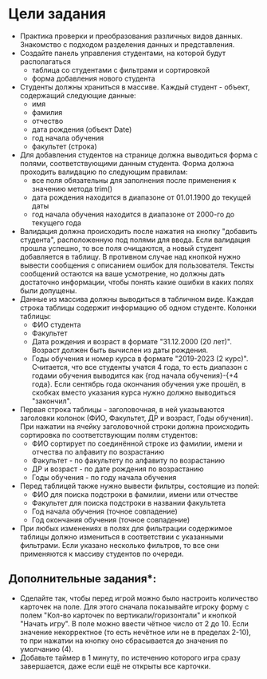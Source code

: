 # Цели задания
* Практика проверки и преобразования различных видов данных. Знакомство с подходом разделения данных и представления.
* Создайте панель управления студентами, на которой будут располагаться
  - таблица со студентами с фильтрами и сортировкой
  - форма добавления нового студента
* Студенты должны храниться в массиве. Каждый студент - объект, содержащий следующие данные:
  - имя
  - фамилия
  - отчество
  - дата рождения (объект Date)
  - год начала обучения
  - факультет (строка)
* Для добавления студентов на странице должна выводиться форма с полями, соответствующими данным студента. Форма должна проходить валидацию по следующим правилам:
  - все поля обязательны для заполнения после применения к значению метода trim()
  - дата рождения находится в диапазоне от 01.01.1900 до текущей даты
  - год начала обучения находится в диапазоне от 2000-го до текущего года
* Валидация должна происходить после нажатия на кнопку "добавить студента", расположенную под полями для ввода. Если валидация прошла успешно, то все поля очищаются, а новый студент добавляется в таблицу. В противном случае над кнопкой нужно вывести сообщения с описанием ошибок для пользователя. Тексты сообщений остаются на ваше усмотрение, но должны дать достаточно информации, чтобы понять какие ошибки в каких полях были допущены.
* Данные из массива должны выводиться в табличном виде. Каждая строка таблицы содержит информацию об одном студенте. Колонки таблицы:
  - ФИО студента
  - Факультет
  - Дата рождения и возраст в формате "31.12.2000 (20 лет)". Возраст должен быть вычислен из даты рождения.
  - Годы обучения и номер курса в формате "2019-2023 (2 курс)". Считается, что все студенты учатся 4 года, то есть диапазон с годами обучения выводится как {год начала обучения}-{+4 года}. Если сентябрь года окончания обучения уже прошёл, в скобках вместо указания курса нужно должно выводиться "закончил".
* Первая строка таблицы - заголовочная, в ней указываются заголовки колонок (ФИО, Факультет, ДР и возраст, Годы обучения). При нажатии на ячейку заголовочной строки должна происходить сортировка по соответствующим полям студентов:
  - ФИО сортирует по соединённой строке из фамилии, имени и отчества по алфавиту по возрастанию
  - Факультет - по факультету по алфавиту по возрастанию
  - ДР и возраст - по дате рождения по возрастанию
  - Годы обучения - по году начала обучения
* Перед таблицей также нужно вывести фильтры, состоящие из полей:
  - ФИО для поиска подстроки в фамилии, имени или отчестве
  - Факультет для поиска подстроки в названии факультета
  - Год начала обучения (точное совпадение)
  - Год окончания обучения (точное совпадение)
* При любых изменениях в полях для фильтрации содержимое таблицы должно измениться в соответствии с указанными фильтрами. Если указано несколько фильтров, то все они применяются к массиву студентов по очереди.


## Дополнительные задания*:
* Сделайте так, чтобы перед игрой можно было настроить количество карточек на поле. Для этого сначала показывайте игроку форму с полем "Кол-во карточек по вертикали/горизонтали" и кнопкой "Начать игру". В поле можно ввести чётное число от 2 до 10. Если значение некорректное (то есть нечётное или не в пределах 2-10), то при нажатии на кнопку оно сбрасывается до значения по умолчанию (4).
* Добавьте таймер в 1 минуту, по истечению которого игра сразу завершается, даже если ещё не открыты все карточки.

